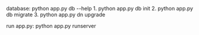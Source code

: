 database: python app.py db --help
          1. python app.py db init
          2. python app.py db migrate
          3. python app.py dn upgrade

run app.py: python app.py runserver
